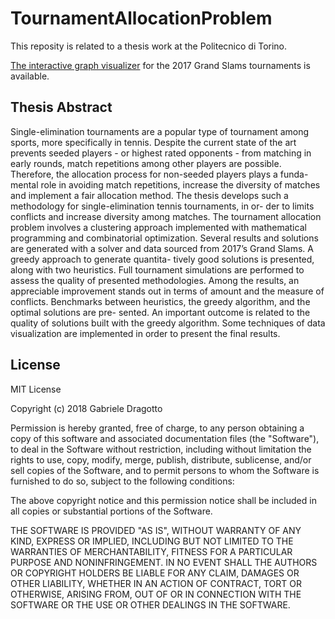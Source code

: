 # TournamentAllocationProblem

This reposity is related to a thesis work at the Politecnico di Torino.

[The interactive graph visualizer](https://gdragotto.github.io/TournamentAllocationProblem/#) for the 2017 Grand Slams tournaments is available.

## Thesis Abstract

Single-elimination tournaments are a popular type of tournament among sports, more specifically in tennis. Despite the current state of the art prevents seeded players - or highest rated opponents - from matching in early rounds, match repetitions among other players are possible. Therefore, the allocation process for non-seeded players plays a funda- mental role in avoiding match repetitions, increase the diversity of matches and implement a fair allocation method.
The thesis develops such a methodology for single-elimination tennis tournaments, in or- der to limits conflicts and increase diversity among matches. The tournament allocation problem involves a clustering approach implemented with mathematical programming and combinatorial optimization. Several results and solutions are generated with a solver and data sourced from 2017’s Grand Slams. A greedy approach to generate quantita- tively good solutions is presented, along with two heuristics. Full tournament simulations are performed to assess the quality of presented methodologies. Among the results, an appreciable improvement stands out in terms of amount and the measure of conflicts. Benchmarks between heuristics, the greedy algorithm, and the optimal solutions are pre- sented. An important outcome is related to the quality of solutions built with the greedy algorithm. Some techniques of data visualization are implemented in order to present the final results.

## License

MIT License

Copyright (c) 2018 Gabriele Dragotto

Permission is hereby granted, free of charge, to any person obtaining a copy
of this software and associated documentation files (the "Software"), to deal
in the Software without restriction, including without limitation the rights
to use, copy, modify, merge, publish, distribute, sublicense, and/or sell
copies of the Software, and to permit persons to whom the Software is
furnished to do so, subject to the following conditions:

The above copyright notice and this permission notice shall be included in all
copies or substantial portions of the Software.

THE SOFTWARE IS PROVIDED "AS IS", WITHOUT WARRANTY OF ANY KIND, EXPRESS OR
IMPLIED, INCLUDING BUT NOT LIMITED TO THE WARRANTIES OF MERCHANTABILITY,
FITNESS FOR A PARTICULAR PURPOSE AND NONINFRINGEMENT. IN NO EVENT SHALL THE
AUTHORS OR COPYRIGHT HOLDERS BE LIABLE FOR ANY CLAIM, DAMAGES OR OTHER
LIABILITY, WHETHER IN AN ACTION OF CONTRACT, TORT OR OTHERWISE, ARISING FROM,
OUT OF OR IN CONNECTION WITH THE SOFTWARE OR THE USE OR OTHER DEALINGS IN THE
SOFTWARE.
